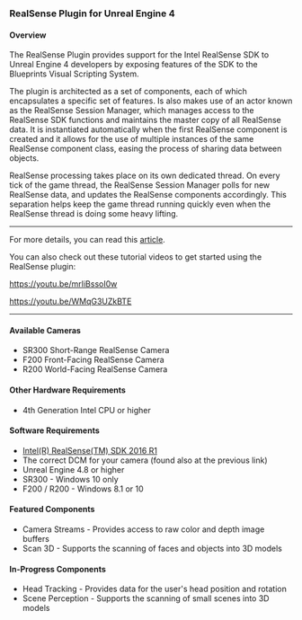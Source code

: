 ### <b>RealSense Plugin for Unreal Engine 4</b>

#### Overview
The RealSense Plugin provides support for the Intel RealSense SDK to Unreal Engine 4 developers by exposing features of the SDK to the Blueprints Visual Scripting System. 

The plugin is architected as a set of components, each of which encapsulates a specific set of features. Is also makes use of an actor known as the RealSense Session Manager, which manages access to the RealSense SDK functions and maintains the master copy of all RealSense data. It is instantiated automatically when the first RealSense component is created and it allows for the use of multiple instances of the same RealSense component class, easing the process of sharing data between objects.

RealSense processing takes place on its own dedicated thread. On every tick of the game thread, the RealSense Session Manager polls for new RealSense data, and updates the RealSense components accordingly. This separation helps keep the game thread running quickly even when the RealSense thread is doing some heavy lifting.

- - -

For more details, you can read this [article](https://software.intel.com/en-us/articles/intel-realsense-sdk-plug-in-for-unreal-engine-4).

You can also check out these tutorial videos to get started using the RealSense plugin: 

https://youtu.be/mrIiBssoI0w

https://youtu.be/WMqG3UZkBTE

- - -

#### Available Cameras
* SR300 Short-Range RealSense Camera
* F200 Front-Facing RealSense Camera
* R200 World-Facing RealSense Camera

#### Other Hardware Requirements
* 4th Generation Intel CPU or higher

#### Software Requirements
* [Intel(R) RealSense(TM) SDK 2016 R1](https://software.intel.com/en-us/intel-realsense-sdk/download)
* The correct DCM for your camera (found also at the previous link)
* Unreal Engine 4.8 or higher
* SR300 - Windows 10 only
* F200 / R200 - Windows 8.1 or 10

#### Featured Components
* Camera Streams - Provides access to raw color and depth image buffers
* Scan 3D - Supports the scanning of faces and objects into 3D models

#### In-Progress Components
* Head Tracking - Provides data for the user's head position and rotation
* Scene Perception - Supports the scanning of small scenes into 3D models
